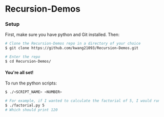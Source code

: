 # Recursion-Demos

### Setup

First, make sure you have python and Git installed. Then:

```bash
# Clone the Recursion-Demos repo in a directory of your choice
$ git clone https://github.com/kwang21093/Recursion-Demos.git

# Enter the repo
$ cd Recursion-Demos/
```

#### You're all set!

To run the python scripts:

```bash
$ ./<SCRIPT_NAME> <NUMBER>

# For example, if I wanted to calculate the factorial of 5, I would run
$ ./factorial.py 5
# Which should print 120
```
